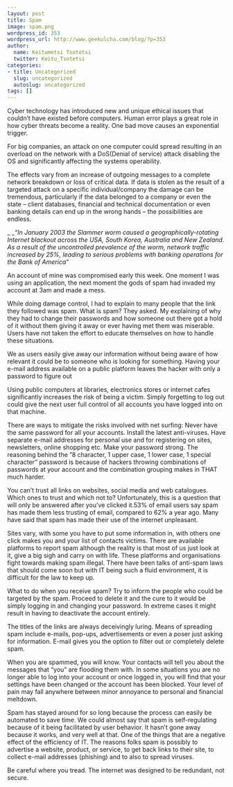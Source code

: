 ```yaml
---
layout: post
title: Spam
image: spam.png
wordpress_id: 353
wordpress_url: http://www.geekulcha.com/blog/?p=353
author:
  name: Keitumetsi Tsotetsi
  twitter: Keitu_Tsotetsi
categories:
- title: Uncategorized
  slug: uncategorized
  autoslug: uncategorized
tags: []
---
```

Cyber technology has introduced new and unique ethical issues that couldn’t have existed before computers. Human error plays a great role in how cyber threats become a reality. One bad move causes an exponential trigger.

 For big companies, an attack on one computer could spread resulting in an overload on the network with a DoS(Denial of service) attack disabling the OS and significantly affecting the systems operability.

 The effects vary from an increase of outgoing messages to a complete network breakdown or loss of critical data. If data is stolen as the result of a targeted attack on a specific individual/company the damage can be tremendous, particularly if the data belonged to a company or even the state – client databases, financial and technical documentation or even banking details can end up in the wrong hands – the possibilities are endless.

_ __“In January 2003 the Slammer worm caused a geographically-rotating Internet blackout across the USA, South Korea, Australia and New Zealand. As a result of the uncontrolled prevalence of the worm, network traffic increased by 25%, leading to serious problems with banking operations for the Bank of America”_



 An account of mine was compromised early this week. One moment I was using an application, the next moment the gods of spam had invaded my account at 3am and made a mess.

 While doing damage control, I had to explain to many people that the link they followed was spam. What is spam? They asked. My explaining of why they had to change their passwords and how someone out there got a hold of it without them giving it away or ever having met them was miserable. Users have not taken the effort to educate themselves on how to handle these situations.

 We as users easily give away our information without being aware of how relevant it could be to someone who is looking for something. Having your e-mail address available on a public platform leaves the hacker with only a password to figure out

 Using public computers at libraries, electronics stores or internet cafes significantly increases the risk of being a victim. Simply forgetting to log out could give the next user full control of all accounts you have logged into on that machine.

 There are ways to mitigate the risks involved with net surfing: Never have the same password for all your accounts. Install the latest anti-viruses. Have separate e-mail addresses for personal use and for registering on sites, newsletters, online shopping etc. Make your password strong. The reasoning behind the ”8 character, 1 upper case, 1 lower case, 1 special character” password is because of hackers throwing combinations of passwords at your account and the combination grouping makes in THAT much harder.

 You can’t trust all links on websites, social media and web catalogues. Which ones to trust and which not to? Unfortunately, this is a question that will only be answered after you’ve clicked it.53% of email users say spam has made them less trusting of email, compared to 62% a year ago. Many have said that spam has made their use of the internet unpleasant.

 Sites vary, with some you have to put some information in, with others one click makes you and your list of contacts victims. There are available platforms to report spam although the reality is that most of us just look at it, give a big sigh and carry on with life. These platforms and organisations fight towards making spam illegal. There have been talks of anti-spam laws that should come soon but with IT being such a fluid environment, it is difficult for the law to keep up.

 What to do when you receive spam? Try to inform the people who could be targeted by the spam. Proceed to delete it and the cure to it would be simply logging in and changing your password. In extreme cases it might result in having to deactivate the account entirely.

 The titles of the links are always deceivingly luring. Means of spreading spam include e-mails, pop-ups, advertisements or even a poser just asking for information. E-mail gives you the option to filter out or completely delete spam.

 When you are spammed, you will know. Your contacts will tell you about the messages that “you” are flooding them with. In some situations you are no longer able to log into your account or once logged in, you will find that your settings have been changed or the account has been blocked. Your level of pain may fall anywhere between minor annoyance to personal and financial meltdown.

 Spam has stayed around for so long because the process can easily be automated to save time. We could almost say that spam is self-regulating because of it being facilitated by user behavior. It hasn’t gone away because it works, and very well at that. One of the things that are a negative effect of the efficiency of IT. The reasons folks spam is possibly to advertise a website, product, or service, to get back links to their site, to collect e-mail addresses (phishing) and to also to spread viruses.

 Be careful where you tread. The internet was designed to be redundant, not secure.





